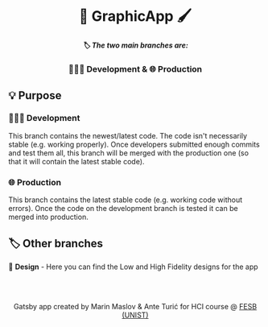 <h1 align="center">
  🎨 GraphicApp 🖌️
</h1>
<h5 align="center">
  🏷️ The two main branches are:
</h5>
<h3 align="center">
  👨🏼‍💻 Development & 🌐 Production
</h3>

## 💡 Purpose

### 👨🏼‍💻 Development

This branch contains the newest/latest code. The code isn't necessarily stable (e.g. working properly). Once developers submitted enough commits and test them all, this branch will be merged with the production one (so that it will contain the latest stable code).

### 🌐 Production

This branch contains the latest stable code (e.g. working code without errors). Once the code on the development branch is tested it can be merged into production.

## 🏷️ Other branches

🍭 **Design** - Here you can find the Low and High Fidelity designs for the app

<br>
<br>
<p align="center">
Gatsby app created by Marin Maslov & Ante Turić for HCI course @ <a href="https://www.fesb.unist.hr/">FESB (UNIST)</a>
</p>

